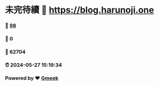 # 未完待續 :link: https://blog.harunoji.one 
### :page_facing_up: [98](https://blog.harunoji.one/tag.html) 
### :speech_balloon: 0 
### :hibiscus: 62704 
### :alarm_clock: 2024-05-27 15:19:34 
### Powered by :heart: [Gmeek](https://github.com/Meekdai/Gmeek)
